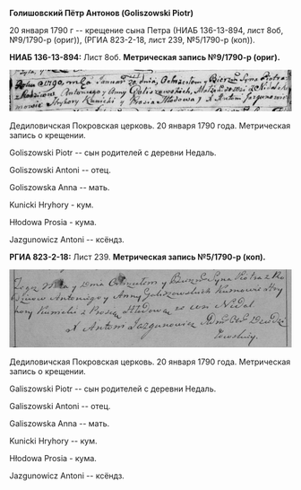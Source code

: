 **Голишовский Пётр Антонов (Goliszowski Piotr)**

20 января 1790 г -- крещение сына Петра (НИАБ 136-13-894, лист 8об,
№9/1790-р (ориг)), (РГИА 823-2-18, лист 239, №5/1790-р (коп)).

**НИАБ 136-13-894:** Лист 8об. **Метрическая запись №9/1790-р (ориг).**

![](./media/dd07e8973a7b5be02d26c21dc4e015a4849c9c3a.png)

Дедиловичская Покровская церковь. 20 января 1790 года. Метрическая
запись о крещении.

Goliszowski Piotr -- сын родителей с деревни Недаль.

Goliszowski Antoni -- отец.

Goliszowska Anna -- мать.

Kunicki Hryhory - кум.

Hłodowa Prosia - кума.

Jazgunowicz Antoni -- ксёндз.

**РГИА 823-2-18:** Лист 239. **Метрическая запись №5/1790-р (коп).**

![](./media/23bd3600513e6c8215fceed1b341f1004c946928.png)

Дедиловичская Покровская церковь. 20 января 1790 года. Метрическая
запись о крещении.

Galiszowski Piotr -- сын родителей с деревни Недаль.

Galiszowski Antoni -- отец.

Galiszowska Anna -- мать.

Kunicki Hryhory -- кум.

Hłodowa Prosia - кума.

Jazgunowicz Antoni -- ксёндз.
